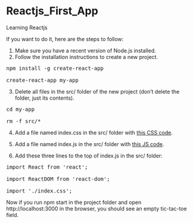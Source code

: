 # Reactjs_First_App
Learning Reactjs


If you want to do it, here are the steps to follow:

1. Make sure you have a recent version of Node.js installed.
2. Follow the installation instructions to create a new project.

<pre>npm install -g create-react-app<br/>
create-react-app my-app</pre>

3. Delete all files in the src/ folder of the new project (don’t delete the folder, just its contents).

<pre>cd my-app
<br/>rm -f src/*
</pre>

4. Add a file named index.css in the src/ folder with <a href="https://codepen.io/gaearon/pen/oWWQNa?editors=0100">this CSS code</a>.

5. Add a file named index.js in the src/ folder with <a href="https://codepen.io/gaearon/pen/oWWQNa?editors=0010">this JS code</a>.

6. Add these three lines to the top of index.js in the src/ folder:

<pre>import React from 'react';<br/>
import ReactDOM from 'react-dom';<br/>
import './index.css';</pre>

Now if you run npm start in the project folder and open http://localhost:3000 in the browser, you should see an empty tic-tac-toe field.
